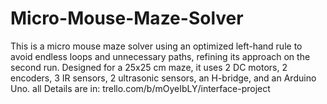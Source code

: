 # Micro-Mouse-Maze-Solver
This is a micro mouse maze solver using an optimized left-hand rule to avoid endless loops and unnecessary paths, refining its approach on the second run. Designed for a 25x25 cm maze, it uses 2 DC motors, 2 encoders, 3 IR sensors, 2 ultrasonic sensors, an H-bridge, and an Arduino Uno. all Details are in: trello.com/b/mOyeIbLY/interface-project

